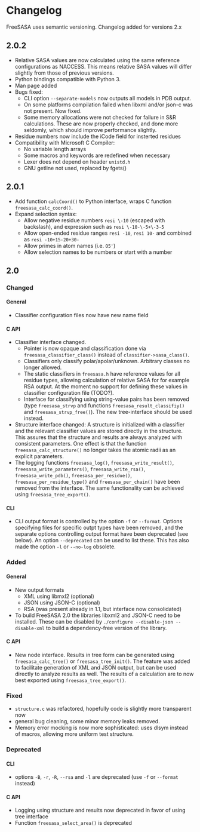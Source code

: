 # Changelog
FreeSASA uses semantic versioning. Changelog added for versions 2.x

## 2.0.2

* Relative SASA values are now calculated using the same reference
  configurations as NACCESS. This means relative SASA values will
  differ slightly from those of previous versions.
* Python bindings compatible with Python 3.
* Man page added
* Bugs fixed:
  * CLI option `--separate-models` now outputs all models in PDB output.
  * On some platforms compilation failed when libxml and/or json-c was
    not present. Now fixed.
  * Some memory allocations were not checked for failure in S&R
    calculations. These are now properly checked, and done more
    seldomly, which should improve performance slightly.
* Residue numbers now include the iCode field for insterted residues
* Compatibility with Microsoft C Compiler:
  * No variable length arrays
  * Some macros and keywords are redefined when necessary
  * Lexer does not depend on header `unistd.h`
  * GNU getline not used, replaced by fgets()

## 2.0.1

* Add function `calcCoord()` to Python interface, wraps C function
  `freesasa_calc_coord()`.
* Expand selection syntax:
  * Allow negative residue numbers `resi \-10` (escaped with
    backslash), and expression such as `resi \-10-\-5+\-3-5`
  * Allow open-ended residue ranges `resi -10`, `resi 10-` and
    combined as `resi -10+15-20+30-`
  * Allow primes in atom names (i.e. `O5'`)
  * Allow selection names to be numbers or start with a number

## 2.0

### Changed

#### General
* Classifier configuration files now have new name field

#### C API
* Classifier interface changed.
  * Pointer is now opaque and classification done via
    `freesasa_classifier_class()` instead of
    `classifier->sasa_class()`.
  * Classifiers only classify polar/apolar/unknown. Arbitrary classes
    no longer allowed.
  * The static classifiers in `freesasa.h` have reference values for
    all residue types, allowing calculation of relative SASA for for
    example RSA output. At the moment no support for defining these
    values in classifier configuration file (TODO?).
  * Interface for classifying using string-value pairs has been
    removed (type `freesasa_strvp` and functions
    `freesasa_result_classifiy()` and `freesasa_strvp_free()`). The
    new tree-interface should be used instead.
* Structure interface changed: A structure is initialized with a
  classifier and the relevant classifier values are stored directly in
  the structure. This assures that the structure and results are
  always analyzed with consistent parameters. One effect is that the
  function `freesasa_calc_structure()` no longer takes the atomic
  radii as an explicit parameters.
* The logging functions `freesasa_log()`, `freesasa_write_result()`,
  `freesasa_write_parameters()`, `freesasa_write_rsa()`,
  `freesasa_write_pdb()`, `freesasa_per_residue()`,
  `freesasa_per_residue_type()` and `freesasa_per_chain()` have been
  removed from the interface. The same functionality can be achieved
  using `freesasa_tree_export()`.

#### CLI
* CLI output format is controlled by the option `-f` or
  `--format`. Options specifying files for specific outpt types have
  been removed, and the separate options controlling output format
  have been deprecated (see below). An option `--deprecated` can be
  used to list these. This has also made the option `-l` or `--no-log`
  obsolete.

### Added

#### General
* New output formats
  * XML using libmxl2 (optional)
  * JSON using JSON-C (optional)
  * RSA (was present already in 1.1, but interface now consolidated)
* To build FreeSASA 2.0 the libraries libxml2 and JSON-C need to be
  installed. These can be disabled by `./configure --disable-json
  --disable-xml` to build a dependency-free version of the library.

#### C API
* New node interface. Results in tree form can be generated using
  `freesasa_calc_tree()` or `freesasa_tree_init()`. The feature was
  added to facilitate generation of XML and JSON output, but can be
  used directly to analyze results as well. The results of a
  calculation are to now best exported using `freesasa_tree_export()`.

### Fixed
* `structure.c` was refactored, hopefully code is slightly more
  transparent now
* general bug cleaning, some minor memory leaks removed.
* Memory error mocking is now more sophisticated: uses dlsym instead
  of macros, allowing more uniform test structure.

### Deprecated

#### CLI
* options `-B`, `-r`, `-R`, `--rsa` and `-l` are deprecated (use
  `-f` or `--format` instead)

#### C API
* Logging using structure and results now deprecated in favor of
  using tree interface
* Function `freesasa_select_area()` is deprecated
